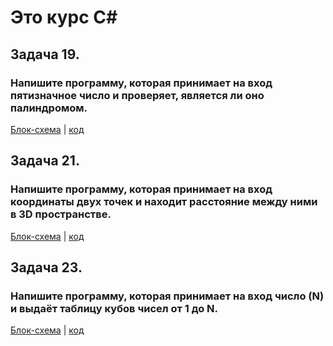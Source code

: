 # Это курс C#

## Задача 19.
### Напишите программу, которая принимает на вход пятизначное число и проверяет, является ли оно палиндромом.

[Блок-схема](Ex19/diagram.drawio.png) | [код](Ex19/Program.cs)


## Задача 21.
###  Напишите программу, которая принимает на вход координаты двух точек и находит расстояние между ними в 3D пространстве.
[Блок-схема](Ex21/diagram.drawio.png) | [код](Ex21/Program.cs)


## Задача 23.
### Напишите программу, которая принимает на вход число (N) и выдаёт таблицу кубов чисел от 1 до N.
[Блок-схема](Ex23/diagram.drawio.png) | [код](Ex23/Program.cs)
